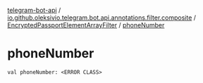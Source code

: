 [telegram-bot-api](../../index.md) / [io.github.oleksivio.telegram.bot.api.annotations.filter.composite](../index.md) / [EncryptedPassportElementArrayFilter](index.md) / [phoneNumber](./phone-number.md)

# phoneNumber

`val phoneNumber: <ERROR CLASS>`